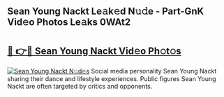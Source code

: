 ## Sean Young Nackt Le𝚊k𝚎d N𝚞𝚍e - Part-GnK Vid𝚎o Photos Le𝚊ks 0WAt2

# <h2><a href="http://fb80hnz.evod.top/?m=Sean+Young+Nackt">🔗 👉🔴 Sean Young Nackt Vid𝚎o Ph𝚘t𝚘s</a></h2>

[![Sean Young Nackt N𝚞d𝚎s](https://i.imgur.com/8V9OHl7.gif)](http://fb80hnz.evod.top/?m=Sean+Young+Nackt)
Social media personality Sean Young Nackt sharing their dance and lifestyle experiences. Public figures Sean Young Nackt are often targeted by critics and opponents. 
